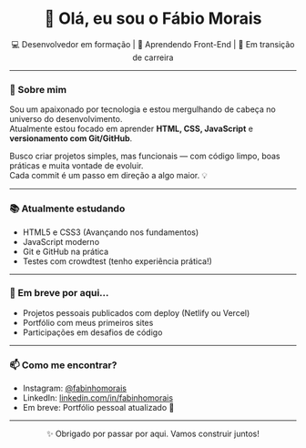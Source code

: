 <h1 align="center">👋 Olá, eu sou o Fábio Morais</h1>

<p align="center">💻 Desenvolvedor em formação | 🌱 Aprendendo Front-End | 🚀 Em transição de carreira</p>

---

### 🧭 Sobre mim

Sou um apaixonado por tecnologia e estou mergulhando de cabeça no universo do desenvolvimento.  
Atualmente estou focado em aprender **HTML, CSS, JavaScript** e **versionamento com Git/GitHub**.

Busco criar projetos simples, mas funcionais — com código limpo, boas práticas e muita vontade de evoluir.  
Cada commit é um passo em direção a algo maior. 💡

---

### 📚 Atualmente estudando

- HTML5 e CSS3 (Avançando nos fundamentos)
- JavaScript moderno
- Git e GitHub na prática
- Testes com crowdtest (tenho experiência prática!)

---

### 🔨 Em breve por aqui...

- Projetos pessoais publicados com deploy (Netlify ou Vercel)
- Portfólio com meus primeiros sites
- Participações em desafios de código

---

### 📫 Como me encontrar?

- Instagram: [@fabinhomorais](https://instagram.com/fabinhomorais)
- LinkedIn: [linkedin.com/in/fabinhomorais](https://www.linkedin.com/in/fabinhomorais)  
- Em breve: Portfólio pessoal atualizado 💼

---

<p align="center">✨ Obrigado por passar por aqui. Vamos construir juntos!</p>
